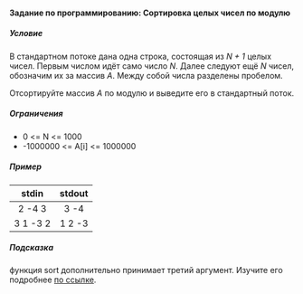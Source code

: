 #### Задание по программированию: Сортировка целых чисел по модулю ####

##### Условие #####
В стандартном потоке дана одна строка, состоящая из *N + 1* целых чисел. Первым числом идёт само число *N*. Далее следуют ещё *N* чисел, обозначим их за массив *A*. Между собой числа разделены пробелом.

Отсортируйте массив *А* по модулю и выведите его в стандартный поток.

##### Ограничения #####

* 0 <= N <= 1000
* -1000000 <= A[i] <= 1000000


##### Пример #####
|             stdin              |             stdout             |
|:------------------------------:|:------------------------------:|
| 2 -4 3                         | 3 -4                           |
| 3 1 -3 2                       | 1 2 -3                         |


##### Подсказка #####
функция sort дополнительно принимает третий аргумент. Изучите его подробнее [по ссылке](https://en.cppreference.com/w/cpp/algorithm/sort).